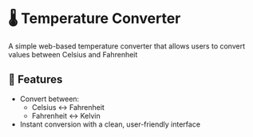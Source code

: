 # 🌡️ Temperature Converter

A simple web-based temperature converter that allows users to convert values between Celsius and Fahrenheit

## 🔧 Features

- Convert between:
  - Celsius ↔ Fahrenheit
  - Fahrenheit ↔ Kelvin
- Instant conversion with a clean, user-friendly interface
